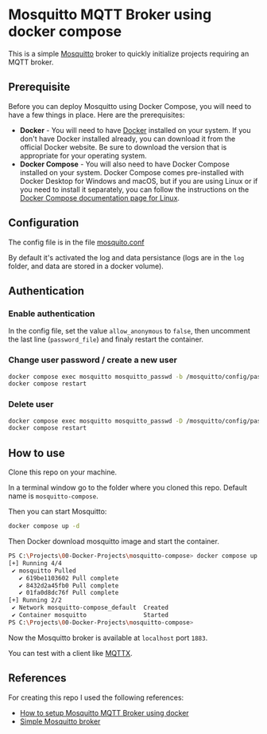 # Mosquitto MQTT Broker using docker compose

This is a simple [Mosquitto](https://mosquitto.org) broker to quickly initialize projects requiring an MQTT broker.

## Prerequisite

Before you can deploy Mosquitto using Docker Compose, you will need to have a few things in place. Here are the prerequisites:

- **Docker** - You will need to have [Docker](https://docs.docker.com/get-docker/) installed on your system. If you don't have Docker installed already, you can download it from the official Docker website. Be sure to download the version that is appropriate for your operating system.
- **Docker Compose** - You will also need to have Docker Compose installed on your system. Docker Compose comes pre-installed with Docker Desktop for Windows and macOS, but if you are using Linux or if you need to install it separately, you can follow the instructions on the [Docker Compose documentation page for Linux](https://docs.docker.com/compose/install/linux/).


## Configuration

The config file is in the file [mosquito.conf](./config/mosquitto.conf)

By default it's activated the log and data persistance (logs are in the `log` folder, and data are stored in a docker volume).


## Authentication

### Enable authentication

In the config file, set the value `allow_anonymous` to `false`, then uncomment the last line (`password_file`) and finaly restart the container.


### Change user password / create a new user

```bash
docker compose exec mosquitto mosquitto_passwd -b /mosquitto/config/password.txt user password
docker compose restart
```

### Delete user

```bash
docker compose exec mosquitto mosquitto_passwd -D /mosquitto/config/password.txt user
docker compose restart
```

## How to use

Clone this repo on your machine.

In a terminal window go to the folder where you cloned this repo. Default name is `mosquitto-compose`.

Then you can start Mosquitto:

```bash
docker compose up -d
```

Then Docker download mosquitto image and start the container.


```bash
PS C:\Projects\00-Docker-Projects\mosquitto-compose> docker compose up -d
[+] Running 4/4
 ✔ mosquitto Pulled                                                                                                4.1s
   ✔ 619be1103602 Pull complete                                                                                    1.2s
   ✔ 8432d2a45fb0 Pull complete                                                                                    1.4s
   ✔ 01fa0d8dc76f Pull complete                                                                                    1.5s
[+] Running 2/2
 ✔ Network mosquitto-compose_default  Created                                                                      0.2s
 ✔ Container mosquitto                Started                                                                      0.7s
PS C:\Projects\00-Docker-Projects\mosquitto-compose>
```

Now the Mosquitto broker is available at `localhost` port `1883`. 

You can test with a client like [MQTTX](https://mqttx.app/downloads).


## References

For creating this repo I used the following references:

- [How to setup Mosquitto MQTT Broker using docker](https://github.com/sukesh-ak/setup-mosquitto-with-docker)
- [Simple Mosquitto broker](https://github.com/vvatelot/mosquitto-docker-compose)

